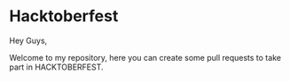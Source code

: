# Hacktoberfest
Hey Guys,

Welcome to my repository, here you can create some pull requests to take part in HACKTOBERFEST.
